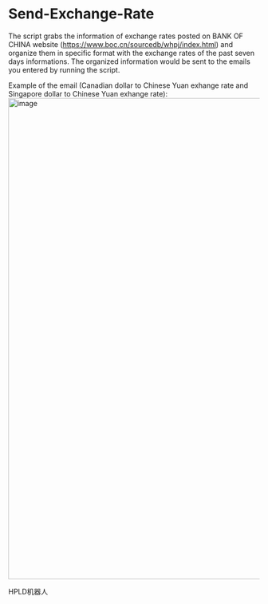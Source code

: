 # Send-Exchange-Rate

The script grabs the information of exchange rates posted on BANK OF CHINA website (https://www.boc.cn/sourcedb/whpj/index.html) and organize them in specific format with the exchange rates of the past seven days informations. The organized information would be sent to the emails you entered by running the script.

Example of the email (Canadian dollar to Chinese Yuan exhange rate and Singapore dollar to Chinese Yuan exhange rate):
<img width="965" alt="image" src="https://user-images.githubusercontent.com/88961746/173129397-a4c7cb88-e674-4ed6-84cd-5679a95062a1.png">

HPLD机器人
